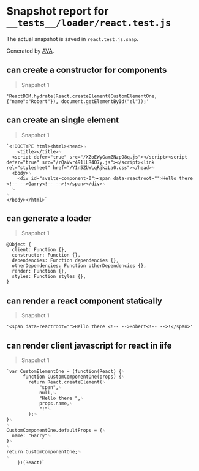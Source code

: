 # Snapshot report for `__tests__/loader/react.test.js`

The actual snapshot is saved in `react.test.js.snap`.

Generated by [AVA](https://ava.li).

## can create a constructor for components

> Snapshot 1

    'ReactDOM.hydrate(React.createElement(CustomElementOne, {"name":"Robert"}), document.getElementById("el"));'

## can create an single element

> Snapshot 1

    `<!DOCTYPE html><html><head>␊
        <title></title>␊
      <script defer="true" src="/XZoEWyGamZNzp98q.js"></script><script defer="true" src="/rQaVwr491lLR4O7y.js"></script><link rel="stylesheet" href="/Y1n5ZbWLqRjkzLa0.css"></head>␊
      <body>␊
        <div id="svelte-component-0"><span data-reactroot="">Hello there <!-- -->Garry<!-- -->!</span></div>␊
      ␊
    ␊
    </body></html>`

## can generate a loader

> Snapshot 1

    @Object {
      client: Function {},
      constructor: Function {},
      dependencies: Function dependencies {},
      otherDependencies: Function otherDependencies {},
      render: Function {},
      styles: Function styles {},
    }

## can render a react component statically

> Snapshot 1

    '<span data-reactroot="">Hello there <!-- -->Robert<!-- -->!</span>'

## can render client javascript for react in iife

> Snapshot 1

    `var CustomElementOne = (function(React) {␊
          function CustomComponentOne(props) {␊
    		return React.createElement(␊
    			"span",␊
    			null,␊
    			"Hello there ",␊
    			props.name,␊
    			"!"␊
    		);␊
    }␊
    ␊
    CustomComponentOne.defaultProps = {␊
      name: "Garry"␊
    }␊
    ␊
    return CustomComponentOne;␊
    ␊
        })(React)`
